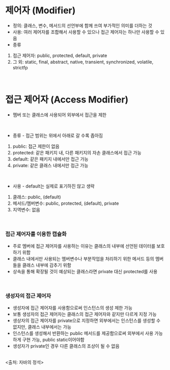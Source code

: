 # 제어자 (Modifier)
* 정의: 클래스, 변수, 메서드의 선언부에 함께 쓰여 부가적인 의미를 더하는 것
* 사용: 여러 제어자를 조합해서 사용할 수 있으나 접근 제어자는 하나만 사용할 수 있음
* 종류
1. 접근 제어자: public, protected, default, private
2. 그 외: static, final, abstract, native, transient, synchronized, volatile, strictfp

<br>  

# 접근 제어자 (Access Modifier)
* 멤버 또는 클래스에 사용되어 외부에서 접근을 제한
<br>

* 종류 - 접근 범위는 위에서 아래로 갈 수록 좁아짐
1. public: 접근 제한이 없음
2. protected: 같은 패키지 내, 다른 패키지의 자손 클래스에서 접근 가능
3. default: 같은 패키지 내에서만 접근 가능
4. private: 같은 클래스 내에서만 접근 가능
<br>

* 사용 - default는 실제로 표기하진 않고 생략
1. 클래스: public, (default)
2. 메서드/멤버변수: public, protected, (default), private
3. 지역변수: 없음
<br>

### 접근 제어자를 이용한 캡슐화
* 주로 멤버에 접근 제어자를 사용하는 이유는 클래스의 내부에 선언된 데이터를 보호하기 위함
* 클래스 내에서만 사용되는 멤버변수나 부분작업을 처리하기 위한 메서드 등의 멤버들을 클래스 내부에 감추기 위함
* 상속을 통해 확장될 것이 예상되는 클래스라면 private 대신 protected를 사용
<br>

### 생성자의 접근 제어자
* 생성자에 접근 제어자를 사용함으로써 인스턴스의 생성 제한 가능
* 보통 생성자의 접근 제어자는 클래스의 접근 제어자와 같지만 다르게 지정 가능
* 생상자의 접근 제어자를 private으로 지정하면 외부에서는 인스턴스를 생성할 수 없지만, 클래스 내부에서는 가능
* 인스턴스를 생성해서 반환하는 public 메서드를 제공함으로써 외부에서 사용 가능하게 구현 가능, public static이어야함
* 생성자가 private인 경우 다른 클래스의 조상이 될 수 없음

<br>
<출처: 자바의 정석>
